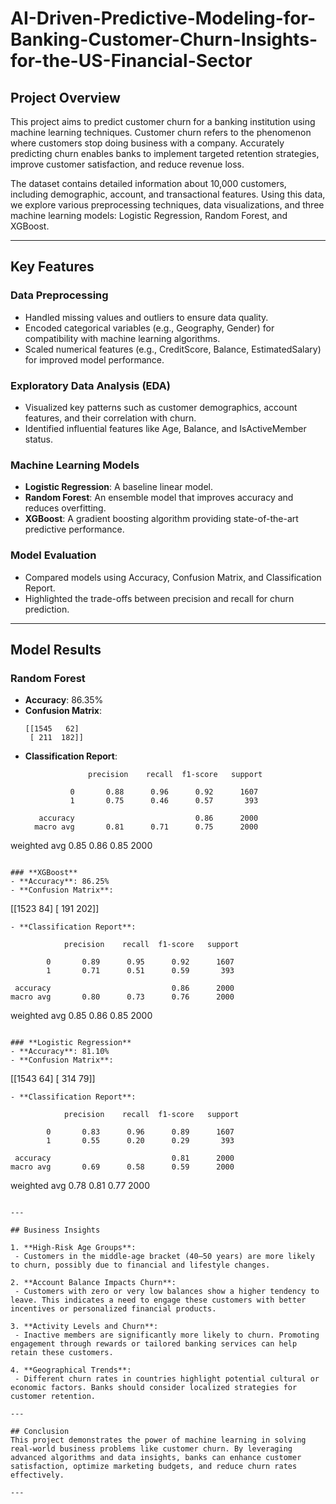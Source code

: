 # AI-Driven-Predictive-Modeling-for-Banking-Customer-Churn-Insights-for-the-US-Financial-Sector

## Project Overview
This project aims to predict customer churn for a banking institution using machine learning techniques. Customer churn refers to the phenomenon where customers stop doing business with a company. Accurately predicting churn enables banks to implement targeted retention strategies, improve customer satisfaction, and reduce revenue loss.

The dataset contains detailed information about 10,000 customers, including demographic, account, and transactional features. Using this data, we explore various preprocessing techniques, data visualizations, and three machine learning models: Logistic Regression, Random Forest, and XGBoost.

---

## Key Features

### **Data Preprocessing**
- Handled missing values and outliers to ensure data quality.
- Encoded categorical variables (e.g., Geography, Gender) for compatibility with machine learning algorithms.
- Scaled numerical features (e.g., CreditScore, Balance, EstimatedSalary) for improved model performance.

### **Exploratory Data Analysis (EDA)**
- Visualized key patterns such as customer demographics, account features, and their correlation with churn.
- Identified influential features like Age, Balance, and IsActiveMember status.

### **Machine Learning Models**
- **Logistic Regression**: A baseline linear model.
- **Random Forest**: An ensemble model that improves accuracy and reduces overfitting.
- **XGBoost**: A gradient boosting algorithm providing state-of-the-art predictive performance.

### **Model Evaluation**
- Compared models using Accuracy, Confusion Matrix, and Classification Report.
- Highlighted the trade-offs between precision and recall for churn prediction.

---

## Model Results

### **Random Forest**
- **Accuracy**: 86.35%  
- **Confusion Matrix**:
  ```
  [[1545   62]
   [ 211  182]]
  ```
- **Classification Report**:
  ```
                precision    recall  f1-score   support

            0       0.88      0.96      0.92      1607
            1       0.75      0.46      0.57       393

     accuracy                           0.86      2000
    macro avg       0.81      0.71      0.75      2000
 weighted avg       0.85      0.86      0.85      2000
  ```

### **XGBoost**
- **Accuracy**: 86.25%  
- **Confusion Matrix**:
  ```
  [[1523   84]
   [ 191  202]]
  ```
- **Classification Report**:
  ```
                precision    recall  f1-score   support

            0       0.89      0.95      0.92      1607
            1       0.71      0.51      0.59       393

     accuracy                           0.86      2000
    macro avg       0.80      0.73      0.76      2000
 weighted avg       0.85      0.86      0.85      2000
  ```

### **Logistic Regression**
- **Accuracy**: 81.10%  
- **Confusion Matrix**:
  ```
  [[1543   64]
   [ 314   79]]
  ```
- **Classification Report**:
  ```
                precision    recall  f1-score   support

            0       0.83      0.96      0.89      1607
            1       0.55      0.20      0.29       393

     accuracy                           0.81      2000
    macro avg       0.69      0.58      0.59      2000
 weighted avg       0.78      0.81      0.77      2000
  ```

---

## Business Insights

1. **High-Risk Age Groups**:
   - Customers in the middle-age bracket (40–50 years) are more likely to churn, possibly due to financial and lifestyle changes.

2. **Account Balance Impacts Churn**:
   - Customers with zero or very low balances show a higher tendency to leave. This indicates a need to engage these customers with better incentives or personalized financial products.

3. **Activity Levels and Churn**:
   - Inactive members are significantly more likely to churn. Promoting engagement through rewards or tailored banking services can help retain these customers.

4. **Geographical Trends**:
   - Different churn rates in countries highlight potential cultural or economic factors. Banks should consider localized strategies for customer retention.

---

## Conclusion
This project demonstrates the power of machine learning in solving real-world business problems like customer churn. By leveraging advanced algorithms and data insights, banks can enhance customer satisfaction, optimize marketing budgets, and reduce churn rates effectively.

---
